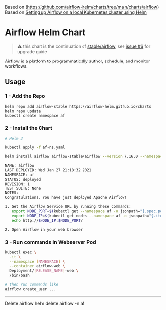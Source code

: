 Based on (https://github.com/airflow-helm/charts/tree/main/charts/airflow)
Based on [Setting up Airflow on a local Kubernetes cluster using Helm](https://medium.com/uncanny-recursions/setting-up-airflow-on-a-local-kubernetes-cluster-using-helm-57eb0b73dc02)

# Airflow Helm Chart

> ⚠️ this chart is the continuation of [stable/airflow](https://github.com/helm/charts/tree/master/stable/airflow), see [issue #6](https://github.com/airflow-helm/charts/issues/6) for upgrade guide

[Airflow](https://airflow.apache.org/) is a platform to programmatically author, schedule, and monitor workflows.

## Usage

### 1 - Add the Repo

```sh
helm repo add airflow-stable https://airflow-helm.github.io/charts
helm repo update
kubectl create namespace af
```

### 2 - Install the Chart

```sh
# Helm 3

kubectl apply -f af-ns.yaml

helm install airflow airflow-stable/airflow --version 7.16.0 --namespace af --values config.yaml

NAME: airflow
LAST DEPLOYED: Wed Jan 27 21:18:32 2021
NAMESPACE: af
STATUS: deployed
REVISION: 1
TEST SUITE: None
NOTES:
Congratulations. You have just deployed Apache Airflow!

1. Get the Airflow Service URL by running these commands:
   export NODE_PORT=$(kubectl get --namespace af -o jsonpath="{.spec.ports[0].nodePort}" services airflow-web)
   export NODE_IP=$(kubectl get nodes --namespace af -o jsonpath="{.items[0].status.addresses[0].address}")
   echo http://$NODE_IP:$NODE_PORT/

2. Open Airflow in your web browser
```

### 3 - Run commands in Webserver Pod

```sh
kubectl exec \
  -it \
  --namespace [NAMESPACE] \
  --container airflow-web \
  Deployment/[RELEASE_NAME]-web \
  /bin/bash

# then run commands like 
airflow create_user ...
```

---
Delete airflow
helm delete airflow -n af




